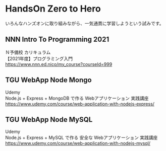 # HandsOn Zero to Hero

いろんなハンズオンに取り組みながら、一気通貫に学習しようという試みです。  


## NNN Intro To Programming 2021

Ｎ予備校 カリキュラム  
【2021年度】プログラミング入門  
https://www.nnn.ed.nico/my_course?courseId=999  


## TGU WebApp Node Mongo

Udemy  
Node.js + Express + MongoDB で作る Webアプリケーション 実践講座  
https://www.udemy.com/course/web-application-with-nodejs-express/  


## TGU WebApp Node MySQL

Udemy  
Node.js + Express + MySQL で作る 安全な Webアプリケーション 実践講座  
https://www.udemy.com/course/web-application-with-nodejs-mysql/

